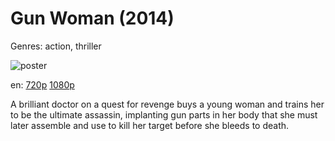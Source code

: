 # Gun Woman (2014)

Genres: action, thriller

![poster](http://image.tmdb.org/t/p/w500/5JAs44nkjJYIj5g2glhSdjt57aL.jpg)

en:
  [720p](magnet:?xt=urn:btih:C8D7CF3B9A984BA21A4538EA1901757CECF68BCB&tr=udp://glotorrents.pw:6969/announce&tr=udp://tracker.opentrackr.org:1337/announce&tr=udp://torrent.gresille.org:80/announce&tr=udp://tracker.openbittorrent.com:80&tr=udp://tracker.coppersurfer.tk:6969&tr=udp://tracker.leechers-paradise.org:6969&tr=udp://p4p.arenabg.ch:1337&tr=udp://tracker.internetwarriors.net:1337)
  [1080p](magnet:?xt=urn:btih:777FD07DAD285CB06846CAFD97600B07F2CC88B3&tr=udp://glotorrents.pw:6969/announce&tr=udp://tracker.opentrackr.org:1337/announce&tr=udp://torrent.gresille.org:80/announce&tr=udp://tracker.openbittorrent.com:80&tr=udp://tracker.coppersurfer.tk:6969&tr=udp://tracker.leechers-paradise.org:6969&tr=udp://p4p.arenabg.ch:1337&tr=udp://tracker.internetwarriors.net:1337)
  


A brilliant doctor on a quest for revenge buys a young woman and trains her to be the ultimate assassin, implanting gun parts in her body that she must later assemble and use to kill her target before she bleeds to death.